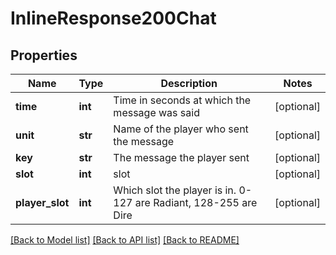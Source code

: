 # InlineResponse200Chat

## Properties
Name | Type | Description | Notes
------------ | ------------- | ------------- | -------------
**time** | **int** | Time in seconds at which the message was said | [optional] 
**unit** | **str** | Name of the player who sent the message | [optional] 
**key** | **str** | The message the player sent | [optional] 
**slot** | **int** | slot | [optional] 
**player_slot** | **int** | Which slot the player is in. 0-127 are Radiant, 128-255 are Dire | [optional] 

[[Back to Model list]](../README.md#documentation-for-models) [[Back to API list]](../README.md#documentation-for-api-endpoints) [[Back to README]](../README.md)


